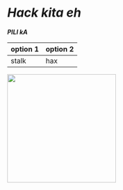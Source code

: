 # _Hack kita eh_



**_PILI kA_**


| option 1     | option 2      |
|------------|-------------|
| stalk  | hax |

<img src="https://i.imgflip.com/4js3cm.jpg" width="250"> 


